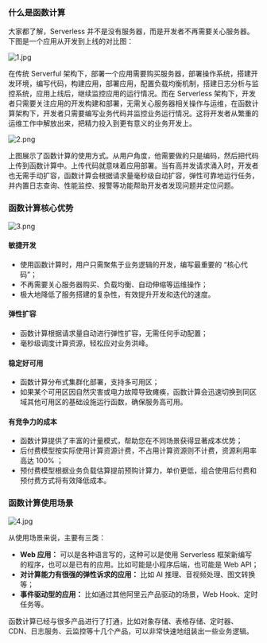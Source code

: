 ### 什么是函数计算

大家都了解，Serverless 并不是没有服务器，而是开发者不再需要关心服务器。下图是一个应用从开发到上线的对比图：

![1.jpg](https://images.gitbook.cn/2020-08-03-024851.jpg)

在传统 Serverful
架构下，部署一个应用需要购买服务器，部署操作系统，搭建开发环境，编写代码，构建应用，部署应用，配置负载均衡机制，搭建日志分析与监控系统，应用上线后，继续监控应用的运行情况。而在
Serverless
架构下，开发者只需要关注应用的开发构建和部署，无需关心服务器相关操作与运维，在函数计算架构下，开发者只需要编写业务代码并监控业务运行情况。这将开发者从繁重的运维工作中解放出来，把精力投入到更有意义的业务开发上。

![2.png](https://images.gitbook.cn/2020-08-03-024852.png)

上图展示了函数计算的使用方式。从用户角度，他需要做的只是编码，然后把代码上传到函数计算中。上传代码就意味着应用部署。当有高并发请求涌入时，开发者也无需手动扩容，函数计算会根据请求量毫秒级自动扩容，弹性可靠地运行任务，并内置日志查询、性能监控、报警等功能帮助开发者发现问题并定位问题。

### 函数计算核心优势

![3.png](https://images.gitbook.cn/2020-08-03-024854.png)

#### 敏捷开发

  * 使用函数计算时，用户只需聚焦于业务逻辑的开发，编写最重要的 “核心代码”；
  * 不再需要关心服务器购买、负载均衡、自动伸缩等运维操作；
  * 极大地降低了服务搭建的复杂性，有效提升开发和迭代的速度。

#### 弹性扩容

  * 函数计算根据请求量自动进行弹性扩容，无需任何手动配置；
  * 毫秒级调度计算资源，轻松应对业务洪峰。

#### 稳定好可用

  * 函数计算分布式集群化部署，支持多可用区；
  * 如果某个可用区因自然灾害或电力故障导致瘫痪，函数计算会迅速切换到同区域其他可用区的基础设施运行函数，确保服务高可用。

#### 有竞争力的成本

  * 函数计算提供了丰富的计量模式，帮助您在不同场景获得显著成本优势；
  * 后付费模型按实际使用计算资源计费，不占用计算资源则不计费，资源利用率高达 100% ；
  * 预付费模型根据业务负载估算提前预购计算力，单价更低，组合使用后付费和预付费方式将有效降低成本。

### 函数计算使用场景

![4.jpg](https://images.gitbook.cn/2020-08-03-024854.jpg)

从使用场景来说，主要有三类：

  * **Web 应用：** 可以是各种语言写的，这种可以是使用 Serverless 框架新编写的程序，也可以是已有的应用。比如可能是小程序后端，也可能是 Web API；
  * **对计算能力有很强的弹性诉求的应用：** 比如 AI 推理、音视频处理、图文转换等；
  * **事件驱动型的应用：** 比如通过其他阿里云产品驱动的场景，Web Hook、定时任务等。

函数计算已经与很多产品进行了打通，比如对象存储、表格存储、定时器、CDN、日志服务、云监控等十几个产品，可以非常快速地组装出一些业务逻辑。

